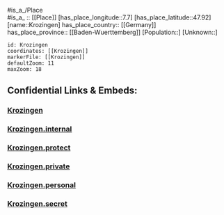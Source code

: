 ﻿---
location: [47.92,7.7] 
mapzoom: [7,12] 
mapmarker: city 
type: City
tags:
- geo/City


SpocWebEntityId: 31667
isDeleted: false
confidential: public

---
#is_a_/Place  
#is_a_ :: [[Place]] 
[has_place_longitude::7.7] 
[has_place_latitude::47.92] 
[name::Krozingen] 
has_place_country:: [[Germany]]  
has_place_province:: [[Baden-Wuerttemberg]] 
[Population::] 
[Unknown::] 


```leaflet
id: Krozingen
coordinates: [[Krozingen]] 
markerFile: [[Krozingen]] 
defaultZoom: 11 
maxZoom: 18
```


## Confidential Links & Embeds: 

### [Krozingen](/_public/Earth/Continent/Europe/Europe~Central/Germany/Germany~West/Baden-Wuerttemberg/counties~BW/Breisgau-Schwarzw/cities~Breisgau-SW/Bad_Krozingen/boroughs~Krozingen/Krozingen.md) 

### [Krozingen.internal](/_internal/Earth/Continent/Europe/Europe~Central/Germany/Germany~West/Baden-Wuerttemberg/counties~BW/Breisgau-Schwarzw/cities~Breisgau-SW/Bad_Krozingen/boroughs~Krozingen/Krozingen.internal.md) 

### [Krozingen.protect](/_protect/Earth/Continent/Europe/Europe~Central/Germany/Germany~West/Baden-Wuerttemberg/counties~BW/Breisgau-Schwarzw/cities~Breisgau-SW/Bad_Krozingen/boroughs~Krozingen/Krozingen.protect.md) 

### [Krozingen.private](/_private/Earth/Continent/Europe/Europe~Central/Germany/Germany~West/Baden-Wuerttemberg/counties~BW/Breisgau-Schwarzw/cities~Breisgau-SW/Bad_Krozingen/boroughs~Krozingen/Krozingen.private.md) 

### [Krozingen.personal](/_personal/Earth/Continent/Europe/Europe~Central/Germany/Germany~West/Baden-Wuerttemberg/counties~BW/Breisgau-Schwarzw/cities~Breisgau-SW/Bad_Krozingen/boroughs~Krozingen/Krozingen.personal.md) 

### [Krozingen.secret](/_secret/Earth/Continent/Europe/Europe~Central/Germany/Germany~West/Baden-Wuerttemberg/counties~BW/Breisgau-Schwarzw/cities~Breisgau-SW/Bad_Krozingen/boroughs~Krozingen/Krozingen.secret.md) 
